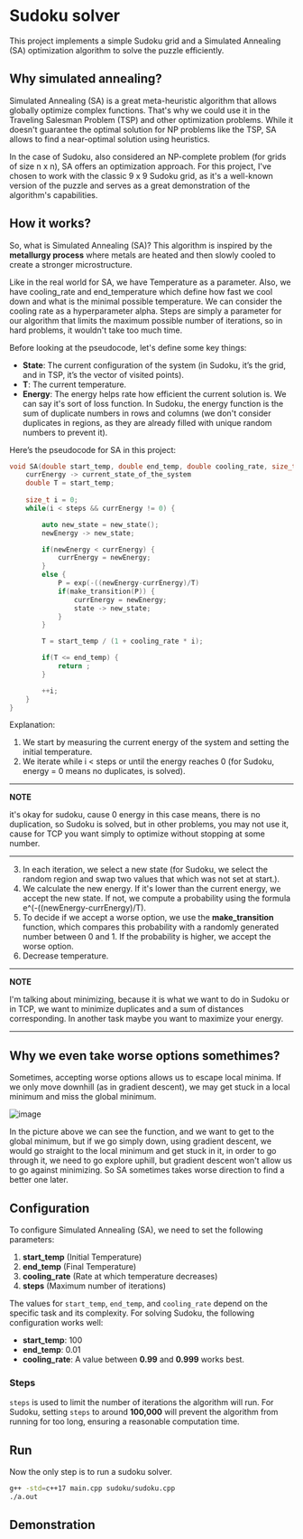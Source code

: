# Sudoku solver

This project implements a simple Sudoku grid and a Simulated Annealing (SA) optimization algorithm to solve the puzzle efficiently.

## Why simulated annealing?

Simulated Annealing (SA) is a great meta-heuristic algorithm that allows globally optimize complex functions. That's why we could use it in the Traveling Salesman Problem (TSP) 
and other optimization problems. While it doesn't guarantee the optimal solution for NP problems like the TSP, SA allows to find a near-optimal solution using heuristics.

In the case of Sudoku, also considered an NP-complete problem (for grids of size n x n), SA offers an optimization approach. For this project, I've chosen to work with 
the classic 9 x 9 Sudoku grid, as it's a well-known version of the puzzle and serves as a great demonstration of the algorithm's capabilities.

## How it works?

So, what is Simulated Annealing (SA)? This algorithm is inspired by the **metallurgy process** where metals are heated and then slowly cooled to create a stronger microstructure. 

Like in the real world for SA, we have Temperature as a parameter. Also, we have cooling_rate and end_temperature which define how fast we cool down and what is the minimal possible temperature. We can consider 
the cooling rate as a hyperparameter alpha. Steps are simply a parameter for our algorithm that limits the maximum possible number of iterations, so in hard problems, it wouldn't take too much time.

Before looking at the pseudocode, let's define some key things:

- **State**: The current configuration of the system (in Sudoku, it’s the grid, and in TSP, it’s the vector of visited points).
- **T**: The current temperature.
- **Energy**: The energy helps rate how efficient the current solution is. We can say it's sort of loss function. In Sudoku,
  the energy function is the sum of duplicate numbers in rows and columns (we don't consider duplicates in regions,
  as they are already filled with unique random numbers to prevent it).


Here’s the pseudocode for SA in this project:

```cpp
void SA(double start_temp, double end_temp, double cooling_rate, size_t steps) {
    currEnergy -> current_state_of_the_system
    double T = start_temp;
    
    size_t i = 0;
    while(i < steps && currEnergy != 0) {

        auto new_state = new_state();
        newEnergy -> new_state;

        if(newEnergy < currEnergy) {
            currEnergy = newEnergy;
        }
        else {
            P = exp(-((newEnergy-currEnergy)/T)
            if(make_transition(P)) {
                currEnergy = newEnergy;
                state -> new_state;
            }
        }

        T = start_temp / (1 + cooling_rate * i); 

        if(T <= end_temp) {
            return ;
        }

        ++i;
    }
}
```
Explanation:

1. We start by measuring the current energy of the system and setting the initial temperature.
2. We iterate while i < steps or until the energy reaches 0 (for Sudoku, energy = 0 means no duplicates, is solved).

---
**NOTE**

it's okay for sudoku, cause 0 energy in this case means, there is no duplication, so Sudoku is solved, but in other problems, you may not use it, cause for TCP you want simply to optimize without 
stopping at some number.

---



3. In each iteration, we select a new state (for Sudoku, we select the random region and swap two values that which was not set at start.).
4. We calculate the new energy. If it's lower than the current energy, we accept the new state. If not, we compute a probability using the formula e^(-((newEnergy-currEnergy)/T).
5. To decide if we accept a worse option, we use the **make_transition** function, which compares this probability with a randomly generated number between 0 and 1. If the probability is higher, we accept the worse option.
6. Decrease temperature. 
​
---
**NOTE**
 
I'm talking about minimizing, because it is what we want to do in Sudoku or in TCP, we want to minimize duplicates and a sum of distances corresponding. In another task maybe you want to maximize your energy.

---



## Why we even take worse options somethimes?

Sometimes, accepting worse options allows us to escape local minima. If we only move downhill (as in gradient descent),
we may get stuck in a local minimum and miss the global minimum.

![image](https://github.com/user-attachments/assets/85fee6c8-647e-443f-a3ea-eeed748a5301)

In the picture above we can see the function, and we want to get to the global minimum, but if we go simply down, using gradient descent,
we would go straight to the local minimum and get stuck in it, in order to go through it, we need to go explore uphill, but gradient descent won't allow us to go against minimizing.
So SA sometimes takes worse direction to find a better one later.



## Configuration

To configure Simulated Annealing (SA), we need to set the following parameters:

1. **start_temp** (Initial Temperature)
2. **end_temp** (Final Temperature)
3. **cooling_rate** (Rate at which temperature decreases)
4. **steps** (Maximum number of iterations)

The values for `start_temp`, `end_temp`, and `cooling_rate` depend on the specific task and its complexity. For solving Sudoku, the following configuration works well:

- **start_temp**: 100
- **end_temp**: 0.01
- **cooling_rate**: A value between **0.99** and **0.999** works best.


### Steps

`steps` is used to limit the number of iterations the algorithm will run. For Sudoku, setting `steps` to around **100,000** will prevent the algorithm from running for too long, ensuring a reasonable computation time.





## Run

Now the only step is to run a sudoku solver.

```bash
g++ -std=c++17 main.cpp sudoku/sudoku.cpp
./a.out
```

## Demonstration


